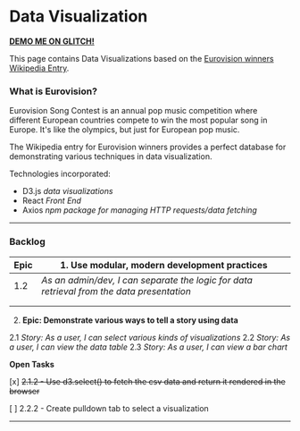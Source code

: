# Data Visualization

[ **DEMO ME ON GLITCH!**](https://dataviz-with-react-and-d3.glitch.me)

This page contains Data Visualizations based on the [Eurovision winners Wikipedia Entry](https://en.wikipedia.org/wiki/List_of_Eurovision_Song_Contest_winners).

### What is Eurovision?

Eurovision Song Contest is an annual pop music competition where different European countries compete to win the most popular song in Europe.
It's like the olympics, but just for European pop music.

The Wikipedia entry for Eurovision winners provides a perfect database for demonstrating various techniques in data visualization.

Technologies incorporated:

- D3.js _data visualizations_
- React _Front End_
- Axios _npm package for managing HTTP requests/data fetching_

---

### Backlog

| Epic | 1. Use modular, modern development practices                                              |
| ---- | ----------------------------------------------------------------------------------------- |
| 1.2  | _As an admin/dev, I can separate the logic for data retrieval from the data presentation_ |
|      |                                                                                           |
|      |                                                                                           |

2. **Epic: Demonstrate various ways to tell a story using data**

2.1 _Story: As a user, I can select various kinds of visualizations_
2.2 _Story: As a user, I can view the data table_
2.3 _Story: As a user, I can view a bar chart_

**Open Tasks**

[x] ~~2.1.2 - Use d3.select() to fetch the csv data and return it rendered in the browser~~

[ ] 2.2.2 - Create pulldown tab to select a visualization

---
